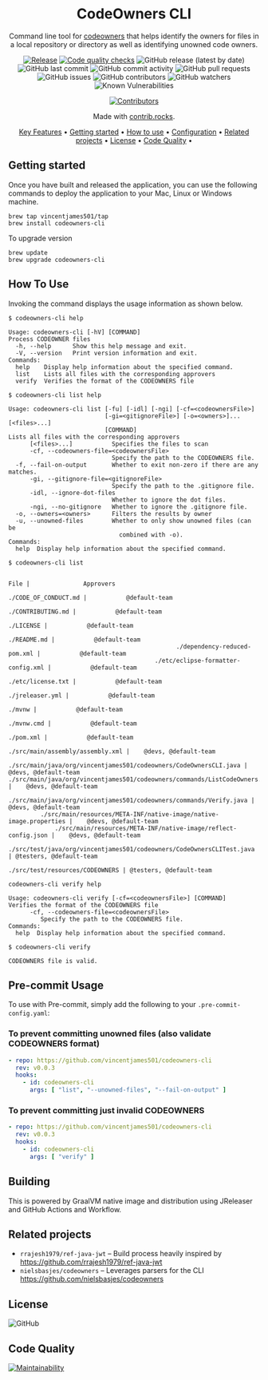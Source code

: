 <!-- markdownlint-configure-file {
  "MD013": {
    "code_blocks": false,
    "tables": false
  },
  "MD033": false,
  "MD041": false
} -->

<div align="center">

# CodeOwners CLI

Command line tool for [codeowners](https://github.com/nielsbasjes/codeowners) that helps identify the owners for files 
in a local repository or directory as well as identifying unowned code owners.

[![Release](https://github.com/vincentjames501/codeowners-cli/actions/workflows/release.yml/badge.svg)](https://github.com/vincentjames501/codeowners-cli/actions/workflows/release.yml)
[![Code quality checks](https://github.com/vincentjames501/codeowners-cli/actions/workflows/code-quality-checks.yml/badge.svg?branch=main)](https://github.com/vincentjames501/codeowners-cli/actions/workflows/code-quality-checks.yml) 
![GitHub release (latest by date)](https://img.shields.io/github/v/release/vincentjames501/codeowners-cli)
![GitHub last commit](https://img.shields.io/github/last-commit/vincentjames501/codeowners-cli)
![GitHub commit activity](https://img.shields.io/github/commit-activity/y/vincentjames501/codeowners-cli)
![GitHub pull requests](https://img.shields.io/github/issues-pr/vincentjames501/codeowners-cli)
![GitHub issues](https://img.shields.io/github/issues/vincentjames501/codeowners-cli)
![GitHub contributors](https://img.shields.io/github/contributors/vincentjames501/codeowners-cli)
![GitHub watchers](https://img.shields.io/github/watchers/vincentjames501/codeowners-cli)
![Known Vulnerabilities](https://snyk.io/test/github/vincentjames501/codeowners-cli/badge.svg)

<a href="https://github.com/vincentjames501/codeowners-cli/graphs/contributors">
  <img src="https://contrib.rocks/image?repo=vincentjames501/codeowners-cli"  alt="Contributors"/>
</a>

Made with [contrib.rocks](https://contrib.rocks).

[Key Features](#key-features) •
[Getting started](#getting-started) •
[How to use](#how-to-use) •
[Configuration](#configuration) •
[Related projects](#related-projects) •
[License](#license) •
[Code Quality](#code-quality) •

</div>

## Getting started

Once you have built and released the application, you can use the following commands to deploy the application to your Mac, Linux or Windows machine.



```shell
brew tap vincentjames501/tap
brew install codeowners-cli
```

To upgrade version

```shell
brew update
brew upgrade codeowners-cli
```

## How To Use

Invoking the command displays the usage information as shown below.

```shell
$ codeowners-cli help

Usage: codeowners-cli [-hV] [COMMAND]
Process CODEOWNER files
  -h, --help      Show this help message and exit.
  -V, --version   Print version information and exit.
Commands:
  help    Display help information about the specified command.
  list    Lists all files with the corresponding approvers
  verify  Verifies the format of the CODEOWNERS file
```

```shell
$ codeowners-cli list help

Usage: codeowners-cli list [-fu] [-idl] [-ngi] [-cf=<codeownersFile>]
                           [-gi=<gitignoreFile>] [-o=<owners>]... [<files>...]
                           [COMMAND]
Lists all files with the corresponding approvers
      [<files>...]           Specifies the files to scan
      -cf, --codeowners-file=<codeownersFile>
                             Specify the path to the CODEOWNERS file.
  -f, --fail-on-output       Whether to exit non-zero if there are any matches.
      -gi, --gitignore-file=<gitignoreFile>
                             Specify the path to the .gitignore file.
      -idl, --ignore-dot-files
                             Whether to ignore the dot files.
      -ngi, --no-gitignore   Whether to ignore the .gitignore file.
  -o, --owners=<owners>      Filters the results by owner
  -u, --unowned-files        Whether to only show unowned files (can be
                               combined with -o).
Commands:
  help  Display help information about the specified command.
```

```shell
$ codeowners-cli list

                                                                       File |               Approvers
                                                       ./CODE_OF_CONDUCT.md |           @default-team
                                                          ./CONTRIBUTING.md |           @default-team
                                                                  ./LICENSE |           @default-team
                                                                ./README.md |           @default-team
                                               ./dependency-reduced-pom.xml |           @default-team
                                         ./etc/eclipse-formatter-config.xml |           @default-team
                                                          ./etc/license.txt |           @default-team
                                                            ./jreleaser.yml |           @default-team
                                                                     ./mvnw |           @default-team
                                                                 ./mvnw.cmd |           @default-team
                                                                  ./pom.xml |           @default-team
                                           ./src/main/assembly/assembly.xml |    @devs, @default-team
          ./src/main/java/org/vincentjames501/codeowners/CodeOwnersCLI.java |    @devs, @default-team
./src/main/java/org/vincentjames501/codeowners/commands/ListCodeOwners.java |    @devs, @default-team
        ./src/main/java/org/vincentjames501/codeowners/commands/Verify.java |    @devs, @default-team
         ./src/main/resources/META-INF/native-image/native-image.properties |    @devs, @default-team
             ./src/main/resources/META-INF/native-image/reflect-config.json |    @devs, @default-team
      ./src/test/java/org/vincentjames501/codeowners/CodeOwnersCLITest.java | @testers, @default-team
                                            ./src/test/resources/CODEOWNERS | @testers, @default-team
```

```shell
codeowners-cli verify help

Usage: codeowners-cli verify [-cf=<codeownersFile>] [COMMAND]
Verifies the format of the CODEOWNERS file
      -cf, --codeowners-file=<codeownersFile>
         Specify the path to the CODEOWNERS file.
Commands:
  help  Display help information about the specified command.
```

```shell
$ codeowners-cli verify

CODEOWNERS file is valid.
```

## Pre-commit Usage

To use with Pre-commit, simply add the following to your `.pre-commit-config.yaml`:

### To prevent committing unowned files (also validate CODEOWNERS format)

```yaml
- repo: https://github.com/vincentjames501/codeowners-cli
  rev: v0.0.3
  hooks:
    - id: codeowners-cli
      args: [ "list", "--unowned-files", "--fail-on-output" ]
```

### To prevent committing just invalid CODEOWNERS

```yaml
- repo: https://github.com/vincentjames501/codeowners-cli
  rev: v0.0.3
  hooks:
    - id: codeowners-cli
      args: [ "verify" ]
```

## Building

This is powered by GraalVM native image and distribution using JReleaser and GitHub Actions and Workflow.

## Related projects

* `rrajesh1979/ref-java-jwt` – Build process heavily inspired by https://github.com/rrajesh1979/ref-java-jwt
* `nielsbasjes/codeowners` – Leverages parsers for the CLI https://github.com/nielsbasjes/codeowners

## License

![GitHub](https://img.shields.io/github/license/vincentjames501/codeowners-cli)

## Code Quality

[![Maintainability](https://api.codeclimate.com/v1/badges/6bfbafbfd54e673b5a0b/maintainability)](https://codeclimate.com/github/vincentjames501/codeowners-cli/maintainability)
